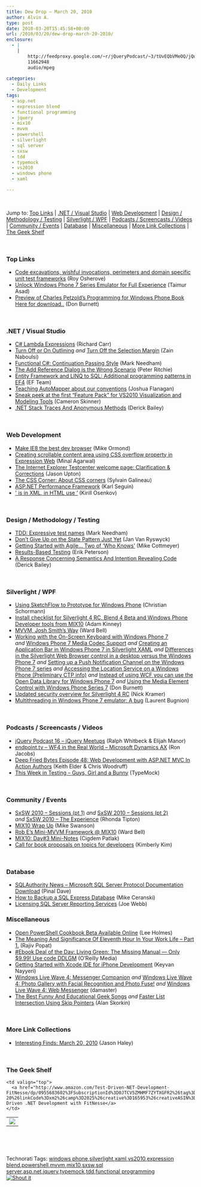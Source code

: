 ```yaml
---
title: Dew Drop – March 20, 2010
author: Alvin A.
type: post
date: 2010-03-20T15:45:58+00:00
url: /2010/03/20/dew-drop-march-20-2010/
enclosure:
  - |
    |
        http://feedproxy.google.com/~r/jQueryPodcast/~3/tUvEQbVMeOQ/jQueryPodcast-016-jQueryMeetups.mp3
        11662948
        audio/mpeg
        
categories:
  - Daily Links
  - Development
tags:
  - asp.net
  - expression blend
  - functional programming
  - jquery
  - mix10
  - mvvm
  - powershell
  - silverlight
  - sql server
  - sxsw
  - tdd
  - typemock
  - vs2010
  - windows phone
  - xaml

---
```

&#160;

Jump to: [Top Links][1] | [.NET / Visual Studio][2] | [Web Development][3] | [Design / Methodology / Testing][4] | [Silverlight / WPF][5] | [Podcasts / Screencasts / Videos][6] | [Community / Events][7] | [Database][8] | [Miscellaneous][9] | [More Link Collections][10] | [The Geek Shelf][11] 

&#160;

### <a name="top"></a>Top Links

  * [Code excavations, wishful invocations, perimeters and domain specific unit test frameworks][12] (Roy Osherove)
  * [Unlock Windows Phone 7 Series Emulator for Full Experience][13] (Taimur Asad)
  * [Preview of Charles Petzold’s Programming for Windows Phone Book Here for download..][14] (Don Burnett)

&#160;

### <a name="dotnet"></a>.NET / Visual Studio

  * [C# Lambda Expressions][15] (Richard Carr)
  * [Turn Off or On Outlining][16] _and_&#160;[Turn Off the Selection Margin][17] (Zain Naboulsi)
  * [Functional C#: Continuation Passing Style][18] (Mark Needham)
  * [The Add Reference Dialog is the Wrong Scenario][19] (Peter Ritchie)
  * [Entity Framework and LINQ to SQL: Additional programming patterns in EF4][20] (EF Team)
  * [Teaching AutoMapper about our conventions][21] (Joshua Flanagan)
  * [Sneak peek at the first “Feature Pack” for VS2010 Visualization and Modeling Tools][22] (Cameron Skinner)
  * [.NET Stack Traces And Anonymous Methods][23] (Derick Bailey)

&#160;

### <a name="web"></a>Web Development

  * [Make IE8 the best dev browser][24] (Mike Ormond)
  * [Creating scrollable content area using CSS overflow property in Expression Web][25] (Minal Agarwal)
  * [The Internet Explorer Testcenter welcome page: Clarification & Corrections][26] (Jason Upton)
  * [The CSS Corner: About CSS corners][27] (Sylvain Galineau)
  * [ASP.NET Performance Framework][28] (Karl Seguin)
  * [&apos; is in XML, in HTML use &#8216;][29] (Kirill Osenkov)

&#160;

### <a name="design"></a>Design / Methodology / Testing

  * [TDD: Expressive test names][30] (Mark Needham)
  * [Don’t Give Up on the State Pattern Just Yet][31] (Jan Van Ryswyck)
  * [Getting Started with Agile&#8230; Two of &#8216;Who Knows&#8217;][32] (Mike Cottmeyer)
  * [Results-Based Testing][33] (Erik Peterson)
  * [A Response Concerning Semantics And Intention Revealing Code][34] (Derick Bailey)

&#160;

### <a name="silverlight"></a>Silverlight / WPF

  * [Using SketchFlow to Prototype for Windows Phone][35] (Christian Schormann)
  * [Install checklist for Silverlight 4 RC, Blend 4 Beta and Windows Phone Developer tools from MIX10][36] (Adam Kinney)
  * [MVVM, Josh Smith’s Way][37] (Ward Bell)
  * [Working with the On-Screen Keyboard with Windows Phone 7][38] _and_&#160;[Windows Phone 7 Media Codec Support][39] _and_&#160;[Creating an Application Bar in Windows Phone 7 in Silverlight XAML][40] _and_&#160;[Differences in the Silverlight Web Browser control in a desktop versus the Windows Phone 7][41] _and_&#160;[Setting up a Push Notification Channel on the Windows Phone 7 series][42] _and_&#160;[Accessing the Location Service on a Windows Phone (Preliminary CTP info)][43] _and_&#160;[Instead of using WCF you can use the Open Data Library for Windows Phone 7][44] _and_&#160;[Using the Media Element Control with Windows Phone Series 7][45] (Don Burnett)
  * [Updated security overview for Silverlight 4 RC][46] (Nick Kramer)
  * [Multithreading in Windows Phone 7 emulator: A bug][47] (Laurent Bugnion)

&#160;

### <a name="podcasts"></a>Podcasts / Screencasts / Videos

  * [jQuery Podcast 16 &#8211; jQuery Meetups][48] (Ralph Whitbeck & Elijah Manor)
  * [endpoint.tv &#8211; WF4 in the Real World &#8211; Microsoft Dynamics AX][49] (Ron Jacobs)
  * [Deep Fried Bytes Episode 48: Web Development with ASP.NET MVC In Action Authors][50] (Keith Elder & Chris Woodruff)
  * [This Week in Testing &#8211; Guys, Girl and a Bunny][51] (TypeMock)

&#160;

### <a name="events"></a>Community / Events

  * [SxSW 2010 – Sessions (pt 1)][52] _and_&#160;[SxSW 2010 – Sessions (pt 2)][53] _and_&#160;[SxSW 2010 – The Experience][54] (Rhonda Tipton)
  * [MIX10 Wrap Up][55] (Mike Swanson)
  * [Rob E’s Mini-MVVM Framework @ MIX10][56] (Ward Bell)
  * [MIX10: Day#3 Mini-Notes][57] (Cigdem Patlak)
  * [Call for book proposals on topics for developers][58] (Kimberly Kim)

&#160;

### <a name="db"></a>Database

  * [SQLAuthority News – Microsoft SQL Server Protocol Documentation Download][59] (Pinal Dave)
  * [How to Backup a SQL Express Database][60] (Mike Ceranski)
  * [Licensing SQL Server Reporting Services][61] (Joe Webb)

<a name="sp"></a>

### <a name="misc"></a>Miscellaneous

  * [Open PowerShell Cookbook Beta Available Online][62] (Lee Holmes)
  * [The Meaning And Significance Of Eleventh Hour In Your Work Life &#8211; Part 1.][63] (Rajiv Popat)
  * [#Ebook Deal of the Day: Living Green: The Missing Manual &#8212; Only $9.99! Use code DDLGM][64] (O&#8217;Reilly Media)
  * [Getting Started with Xcode IDE for iPhone Development][65] (Keyvan Nayyeri)
  * [Windows Live Wave 4: Messenger Companion][66] _and_&#160;[Windows Live Wave 4: Photo Gallery with Facial Recognition and Photo Fuse!][67] _and_&#160;[Windows Live Wave 4: Web Messenger][68] (damaster)
  * [The Best Funny And Educational Geek Songs][69] _and_&#160;[Faster List Intersection Using Skip Pointers][70] (Alan Skorkin)

&#160;

### <a name="links"></a>More Link Collections

  * [Interesting Finds: March 20, 2010][71] (Jason Haley)

&#160;

### <a name="shelf"></a>The Geek Shelf

<table border="0" cellspacing="0" cellpadding="0">
  <tr>
    <td>
      <img data-recalc-dims="1" decoding="async" src="https://i0.wp.com/ecx.images-amazon.com/images/I/41Gv%252BgEBbBL._SL160_.jpg?w=660" />
    </td>
    
    <td valign="top">
      <a href="http://www.amazon.com/Test-Driven-NET-Development-FitNesse/dp/0955683602%3FSubscriptionId%3D0JTCV5ZMHMF7ZYTXGFR2%26tag%3Dalvinashcraft-20%26linkCode%3Dxm2%26camp%3D2025%26creative%3D165953%26creativeASIN%3D0955683602">Test Driven .NET Development with FitNesse</a>
    </td>
  </tr>
</table>

&#160;

<div style="padding-bottom: 0px; margin: 0px; padding-left: 0px; padding-right: 0px; display: inline; float: none; padding-top: 0px" id="scid:C16BAC14-9A3D-4c50-9394-FBFEF7A93539:57d307be-ba20-48d7-8e55-da1a93bc5419" class="wlWriterSmartContent">
  <!--dotnetkickit-->
</div>

&#160;

<div style="padding-bottom: 0px; margin: 0px; padding-left: 0px; padding-right: 0px; display: inline; float: none; padding-top: 0px" id="scid:0767317B-992E-4b12-91E0-4F059A8CECA8:e16be98c-e10d-4271-a631-3da2140402be" class="wlWriterSmartContent">
  Technorati Tags: <a href="http://technorati.com/tags/windows+phone" rel="tag">windows phone</a>,<a href="http://technorati.com/tags/silverlight" rel="tag">silverlight</a>,<a href="http://technorati.com/tags/xaml" rel="tag">xaml</a>,<a href="http://technorati.com/tags/vs2010" rel="tag">vs2010</a>,<a href="http://technorati.com/tags/expression+blend" rel="tag">expression blend</a>,<a href="http://technorati.com/tags/powershell" rel="tag">powershell</a>,<a href="http://technorati.com/tags/mvvm" rel="tag">mvvm</a>,<a href="http://technorati.com/tags/mix10" rel="tag">mix10</a>,<a href="http://technorati.com/tags/sxsw" rel="tag">sxsw</a>,<a href="http://technorati.com/tags/sql+server" rel="tag">sql server</a>,<a href="http://technorati.com/tags/asp.net" rel="tag">asp.net</a>,<a href="http://technorati.com/tags/jquery" rel="tag">jquery</a>,<a href="http://technorati.com/tags/typemock" rel="tag">typemock</a>,<a href="http://technorati.com/tags/tdd" rel="tag">tdd</a>,<a href="http://technorati.com/tags/functional+programming" rel="tag">functional programming</a>
</div>

<div class="wlWriterHeaderFooter" style="margin:0px; padding:0px 0px 0px 0px;">
  <div class="shoutIt">
    <a rev="vote-for" href="http://dotnetshoutout.com/Submit?url=http%3a%2f%2fwww.alvinashcraft.com%2f2010%2f03%2f20%2fdew-drop-march-20-2010%2f&title=Dew+Drop+-+March+20%2c+2010"><img decoding="async" alt="Shout it" src="http://dotnetshoutout.com/image.axd?url=https://morningdew-bpc6g3a0fgaxdxcu.eastus2-01.azurewebsites.net/2010/03/20/dew-drop-march-20-2010/" style="border:0px" /></a>
  </div>
</div>

 [1]: https://morningdew-bpc6g3a0fgaxdxcu.eastus2-01.azurewebsites.net/#top
 [2]: https://morningdew-bpc6g3a0fgaxdxcu.eastus2-01.azurewebsites.net/#dotnet
 [3]: https://morningdew-bpc6g3a0fgaxdxcu.eastus2-01.azurewebsites.net/#web
 [4]: https://morningdew-bpc6g3a0fgaxdxcu.eastus2-01.azurewebsites.net/#design
 [5]: https://morningdew-bpc6g3a0fgaxdxcu.eastus2-01.azurewebsites.net/#silverlight
 [6]: https://morningdew-bpc6g3a0fgaxdxcu.eastus2-01.azurewebsites.net/#podcasts
 [7]: https://morningdew-bpc6g3a0fgaxdxcu.eastus2-01.azurewebsites.net/#events
 [8]: https://morningdew-bpc6g3a0fgaxdxcu.eastus2-01.azurewebsites.net/#db
 [9]: https://morningdew-bpc6g3a0fgaxdxcu.eastus2-01.azurewebsites.net/#misc
 [10]: https://morningdew-bpc6g3a0fgaxdxcu.eastus2-01.azurewebsites.net/#links
 [11]: https://morningdew-bpc6g3a0fgaxdxcu.eastus2-01.azurewebsites.net/#shelf
 [12]: http://feedproxy.google.com/~r/Iserializable/~3/TQpxQ48uiCk/code-excavations-wishful-invocations-perimeters-and-domain-specific-unit-test-frameworks.aspx
 [13]: http://feedproxy.google.com/~r/RedmondPie/~3/epkizneHrYg/
 [14]: http://feedproxy.google.com/~r/d4dotnet/~3/VFP5ksn6BRw/post.aspx
 [15]: http://feedproxy.google.com/~r/BlackwaspLatestAdditions/~3/_Eb4sQVvHvc/CSharpLambda.aspx
 [16]: http://feedproxy.google.com/~r/zainnab/~3/EDsLE8hVUwM/turn-off-or-on-outlining-vstipedit0033.aspx
 [17]: http://feedproxy.google.com/~r/zainnab/~3/IajY9MpE7xU/turn-off-the-selection-margin-vstipedit0034.aspx
 [18]: http://feeds.dzone.com/~r/zones/dotnet/~3/NsMDZKYBaQM/functional-c-continuation
 [19]: http://feedproxy.google.com/~r/PeterRitchiesMvpBlog/~3/WZMLcvu56Kk/the-add-reference-dialog-is-the-wrong-scenario.aspx
 [20]: http://blogs.msdn.com/adonet/archive/2010/03/19/entity-framework-and-linq-to-sql-additional-programming-patterns-in-ef4.aspx
 [21]: http://feedproxy.google.com/~r/JoshuaFlanagan/~3/wTn7xhV8pTg/teaching-automapper-about-our-conventions.aspx
 [22]: http://blogs.msdn.com/camerons/archive/2010/03/19/announcing-the-first-feature-pack-for-vs2010-visualization-and-modeling-tools.aspx
 [23]: http://feedproxy.google.com/~r/LosTechies/~3/YmZxf7kMiyE/net-stack-traces-and-anonymous-methods.aspx
 [24]: http://feedproxy.google.com/~r/mikeormond/~3/KccpmKVBzes/make-ie8-the-best-dev-browser.aspx
 [25]: http://feedproxy.google.com/~r/netCurryRecentArticles/~3/b5hv5Oww6Hs/ShowArticle.aspx
 [26]: http://blogs.msdn.com/ie/archive/2010/03/19/the-internet-explorer-testcenter-welcome-page-clarification-corrections.aspx
 [27]: http://blogs.msdn.com/ie/archive/2010/03/19/the-css-corner-about-css-corners.aspx
 [28]: http://codebetter.com/blogs/karlseguin/archive/2010/03/19/asp-net-performance-framework.aspx
 [29]: http://blogs.msdn.com/kirillosenkov/archive/2010/03/19/apos-is-in-xml-in-html-use-39.aspx
 [30]: http://feedproxy.google.com/~r/MarkNeedham/~3/KN-ApDgNhFc/
 [31]: http://elegantcode.com/2010/03/19/dont-give-up-on-the-state-pattern-just-yet/
 [32]: http://feedproxy.google.com/~r/LeadingAgile/~3/s4j6KNPrApo/getting-started-with-agile-two-of-who.html
 [33]: http://erikbase.wordpress.com/2010/03/19/results-based-testing/
 [34]: http://feedproxy.google.com/~r/LosTechies/~3/-6Z9zJHkyeA/a-response-concerning-semantics-and-intention-revealing-code.aspx
 [35]: http://electricbeach.org/?p=573
 [36]: http://adamkinney.wordpress.com/2010/03/19/install-checklist-for-silverlight-4-rc-blend-4-beta-and-windows-phone-developer-tools-from-mix10/
 [37]: http://codebetter.com/blogs/wardbell/archive/2010/03/19/mvvm-josh-smith-s-way.aspx
 [38]: http://feedproxy.google.com/~r/d4dotnet/~3/gKE52RYC5go/post.aspx
 [39]: http://feedproxy.google.com/~r/d4dotnet/~3/c7cHb5Jcdhg/post.aspx
 [40]: http://feedproxy.google.com/~r/d4dotnet/~3/thZ0UoMZgas/post.aspx
 [41]: http://feedproxy.google.com/~r/d4dotnet/~3/YMRGkAxQO-A/post.aspx
 [42]: http://feedproxy.google.com/~r/d4dotnet/~3/VDoreROsjsk/post.aspx
 [43]: http://feedproxy.google.com/~r/d4dotnet/~3/KOywzMTKOEE/post.aspx
 [44]: http://feedproxy.google.com/~r/d4dotnet/~3/MBVUaz-53Ec/post.aspx
 [45]: http://feedproxy.google.com/~r/d4dotnet/~3/qOpwHBk4iYw/post.aspx
 [46]: http://blogs.msdn.com/nickkramer/archive/2010/03/19/updated-security-overview-for-silverlight-4-rc.aspx
 [47]: http://feedproxy.google.com/~r/galasoft/~3/QY3PKp4b-PE/multithreading-in-windows-phone-7-emulator-a-bug.aspx
 [48]: http://feedproxy.google.com/~r/jQueryPodcast/~3/tUvEQbVMeOQ/jQueryPodcast-016-jQueryMeetups.mp3
 [49]: http://channel9.msdn.com/shows/Endpoint/endpointtv-WF4-in-the-Real-World-Microsoft-Dynamics-AX/
 [50]: http://feedproxy.google.com/~r/deepfriedbytes/~3/jeKS1p-4AVE/
 [51]: http://feeds.dzone.com/~r/zones/dotnet/~3/OPy4yAn_FWA/week-testing-guys-girl-and
 [52]: http://rhondatipton.net/2010/03/19/sxsw-2010-sessions-pt-1/
 [53]: http://rhondatipton.net/2010/03/19/sxsw-2010-sessions-pt-2/
 [54]: http://rhondatipton.net/2010/03/19/sxsw-2010-the-experience/
 [55]: http://blogs.msdn.com/mswanson/archive/2010/03/19/mix10-wrap-up.aspx
 [56]: http://neverindoubtnet.blogspot.com/2010/03/rob-es-mini-mvvm-framework-mix10.html
 [57]: http://feedproxy.google.com/~r/silverlightshow/~3/ARkmZVHUWRI/MIX10-Day-3-Mini-Notes.aspx
 [58]: http://blogs.msdn.com/microsoft_press/archive/2010/03/19/call-for-book-proposals-on-topics-for-developers.aspx
 [59]: http://blog.sqlauthority.com/2010/03/20/sqlauthority-news-microsoft-sql-server-protocol-documentation-download/
 [60]: http://feedproxy.google.com/~r/codecapers/~3/3R-mnSfPxkM/post.aspx
 [61]: http://webbtechsolutions.com/2010/03/19/licensing-sql-server-reporting-services/
 [62]: http://www.leeholmes.com/blog/OpenPowerShellCookbookBetaAvailableOnline.aspx
 [63]: http://www.thousandtyone.com/blog/TheMeaningAndSignificanceOfEleventhHourInYourWorkLifePart1.aspx
 [64]: http://feeds.oreilly.com/~r/oreilly/news/~3/-5KPZIVJ4mc/
 [65]: http://nayyeri.net/getting-started-with-xcode-ide-for-iphone-development
 [66]: http://feedproxy.google.com/~r/liveside/~3/U-4fBQUKwh4/windows-live-wave-4-messenger-companion.aspx
 [67]: http://feedproxy.google.com/~r/liveside/~3/_pUUg-vCUB4/windows-live-wave-4-photo-gallery-with-facial-recognition-and-photo-fuse.aspx
 [68]: http://feedproxy.google.com/~r/liveside/~3/5BIK1Rvu-ho/windows-live-wave-4-web-messenger.aspx
 [69]: http://www.skorks.com/2010/03/the-best-funny-and-educational-geek-songs/
 [70]: http://www.skorks.com/2010/03/faster-list-intersection-using-skip-pointers/
 [71]: http://jasonhaley.com/blog/post.aspx?id=ecdd1c62-8fe5-4235-a72e-b3f3f295e62d